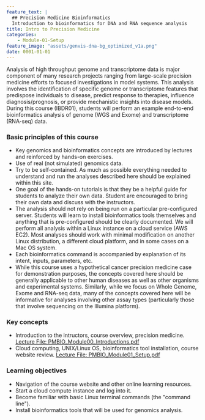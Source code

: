 ```yaml
---
feature_text: |
  ## Precision Medicine Bioinformatics
  Introduction to bioinformatics for DNA and RNA sequence analysis
title: Intro to Precision Medicine
categories:
    - Module-01-Setup
feature_image: "assets/genvis-dna-bg_optimized_v1a.png"
date: 0001-01-01
---
```


Analysis of high throughput genome and transcriptome data is major component of many research projects ranging from large-scale precision medicine efforts to focused investigations in model systems. This analysis involves the identification of specific genome or transcriptome features that predispose individuals to disease, predict response to therapies, influence diagnosis/prognosis, or provide mechanistic insights into disease models. During this course (IBDR01), students will perform an example end-to-end bioinformatics analysis of genome (WGS and Exome) and transcriptome (RNA-seq) data.

### Basic principles of this course
* Key genomics and bioinformatics concepts are introduced by lectures and reinforced by hands-on exercises.
* Use of real (not simulated) genomics data.
* Try to be self-contained. As much as possible everything needed to understand and run the analyses described here should be explained within this site.
* One goal of the hands-on tutorials is that they be a helpful guide for students to analyze their own data. Student are encouraged to bring their own data and discuss with the instructors.
* The analysis should not rely on being run on a particular pre-configured server.  Students will learn to install bioinformatics tools themselves and anything that is pre-configured should be clearly documented. We will perform all analysis within a Linux instance on a cloud service (AWS EC2). Most analyses should work with minimal modification on another Linux distribution, a different cloud platform, and in some cases on a Mac OS system.
* Each bioinformatics command is accompanied by explanation of its intent, inputs, parameters, etc.
* While this course uses a hypothetical cancer precision medicine case for demonstration purposes, the concepts covered here should be generally applicable to other human diseases as well as other organisms and experimental systems. Similarly, while we focus on Whole Genome, Exome and RNA-seq data, many of the concepts covered here will be informative for analyses involving other assay types (particularly those that involve sequencing on the Illumina platform).

### Key concepts
* Introduction to the intructors, course overview, precision medicine. [Lecture File: PMBIO_Module00_Introductions.pdf](/assets/lectures/PMBIO_Module00_Introductions.pdf) 
* Cloud computing, UNIX/Linux OS, bioinformatics tool installation, course website review. [Lecture File: PMBIO_Module01_Setup.pdf](/assets/lectures/PMBIO_Module01_Setup.pdf)

### Learning objectives

* Navigation of the course website and other online learning resources.
* Start a cloud compute instance and log into it.
* Become familiar with basic Linux terminal commands (the "command line").
* Install bioinformatics tools that will be used for genomics analysis.
